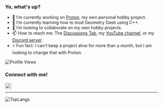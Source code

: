 ### Yo, what's up?

<!--
**TechStudent11/techstudent11** is a ✨ _special_ ✨ repository because its `README.md` (this file) appears on your GitHub profile.

Here are some ideas to get you started:
-->

- 🔭 I’m currently working on [Proton](https://github.com/ProtonDesigner), my own personal hobby project.
- 🌱 I’m currently learning how to mod Geometry Dash using C++.
- 👯 I’m looking to collaborate on my own hobby projects.
- 📫 How to reach me: The [Discussions Tab](https://github.com/TechStudent11/techstudent11/discussions), my [YouTube channel](https://www.youtube.com/channel/UCzb9_b2UY29xuY-S8BsmpOg), or my [Discord server](https://discord.gg/xvACqqYDer).
- ⚡ Fun fact: I can't keep a project alive for more than a month, but I am looking to change that with Proton.
<img src="https://komarev.com/ghpvc/?username=TechStudent11" alt="Profile Views" />

### Connect with me!

<img align="left" alt="Youtube | YouTube" width="22px" src="https://svgshare.com/i/d5w.svg" />

<br />

---

![TopLangs](https://github-readme-stats.vercel.app/api/top-langs/?username=TechStudent11&layout=compact&langs_count=100&hide=assembly)

